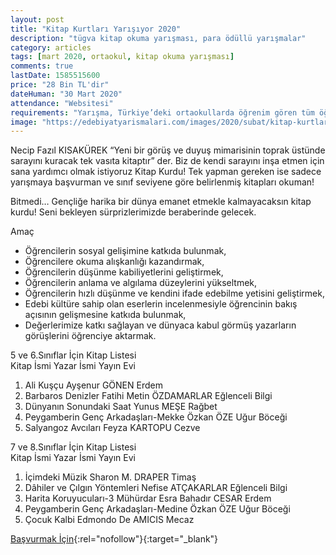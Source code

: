 ```yaml
---
layout: post
title: "Kitap Kurtları Yarışıyor 2020"
description: "tügva kitap okuma yarışması, para ödüllü yarışmalar"
category: articles
tags: [mart 2020, ortaokul, kitap okuma yarışması]
comments: true
lastDate: 1585515600
price: "28 Bin TL'dir"
dateHuman: "30 Mart 2020"
attendance: "Websitesi"
requirements: "Yarışma, Türkiye’deki ortaokullarda öğrenim gören tüm öğrencileri kapsamaktadır."
image: "https://edebiyatyarismalari.com/images/2020/subat/kitap-kurtlari-yarisiyor-kitap-okuma-yarismasi.jpg"
---
```


Necip Fazıl KISAKÜREK “Yeni bir görüş ve duyuş mimarisinin toprak üstünde sarayını kuracak tek vasıta kitaptır” der. Biz de kendi sarayını inşa etmen için sana yardımcı olmak istiyoruz Kitap Kurdu! Tek yapman gereken ise sadece yarışmaya başvurman ve sınıf seviyene göre belirlenmiş kitapları okuman!

Bitmedi… Gençliğe harika bir dünya emanet etmekle kalmayacaksın kitap kurdu! Seni bekleyen sürprizlerimizde beraberinde gelecek.  

Amaç  
- Öğrencilerin sosyal gelişimine katkıda bulunmak,
- Öğrencilere okuma alışkanlığı kazandırmak,
- Öğrencilerin düşünme kabiliyetlerini geliştirmek,
- Öğrencilerin anlama ve algılama düzeylerini yükseltmek,
- Öğrencilerin hızlı düşünme ve kendini ifade edebilme yetisini geliştirmek,
- Edebi kültüre sahip olan eserlerin incelenmesiyle öğrencinin bakış açısının gelişmesine katkıda bulunmak,
- Değerlerimize katkı sağlayan ve dünyaca kabul görmüş yazarların görüşlerini öğrenciye aktarmak.

5 ve 6.Sınıflar İçin Kitap Listesi  
Kitap İsmi	Yazar İsmi	   Yayın Evi  
1. Ali Kuşçu	Ayşenur GÖNEN	Erdem
2. Barbaros Denizler Fatihi	Metin ÖZDAMARLAR	Eğlenceli Bilgi
3. Dünyanın Sonundaki Saat	Yunus MEŞE	Rağbet
4. Peygamberin Genç Arkadaşları-Mekke	Özkan ÖZE	Uğur Böceği
5. Salyangoz Avcıları	Feyza KARTOPU	Cezve

7 ve 8.Sınıflar İçin Kitap Listesi  
Kitap İsmi	Yazar İsmi	Yayın Evi  
1. İçimdeki Müzik	Sharon M. DRAPER	Timaş
2. Dâhiler ve Çılgın Yöntemleri	Nefise ATÇAKARLAR	Eğlenceli Bilgi
3. Harita Koruyucuları-3 Mühürdar	 Esra Bahadır CESAR	Erdem
4. Peygamberin Genç Arkadaşları-Medine	Özkan ÖZE	Uğur Böceği
5. Çocuk Kalbi	Edmondo De AMICIS	Mecaz

[Başvurmak İçin](https://formlar.tugva.org/Ortaokul/KitapKurduYarismasi?ref=edebiyatyarismalari.com){:rel="nofollow"}{:target="_blank"}